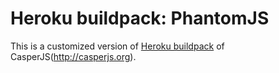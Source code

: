 Heroku buildpack: PhantomJS
=======================

This is a customized version of [Heroku buildpack](http://devcenter.heroku.com/articles/buildpacks) of CasperJS(http://casperjs.org).
